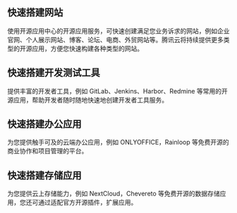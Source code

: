 ## 快速搭建网站
使用开源应用中心的开源应用服务，可快速创建满足您业务诉求的网站，例如企业官网、个人展示网站、博客、论坛、电商、外贸网站等。腾讯云将持续提供更多类型的开源应用，方便您快速构建各种类型的网站。

## 快速搭建开发测试工具
提供丰富的开发者工具，例如 GitLab、Jenkins、Harbor、Redmine 等常用的开源应用，帮助开发者随时随地快速地创建开发者工具服务。

## 快速搭建办公应用
为您提供触手可及的云端办公应用，例如 ONLYOFFICE，Rainloop 等免费开源的商业协作和项目管理的平台。 

## 快速搭建存储应用
为您提供云上存储能力，例如 NextCloud，Chevereto 等免费开源的数据存储应用，您还可通过适配官方开源插件，扩展应用。 

